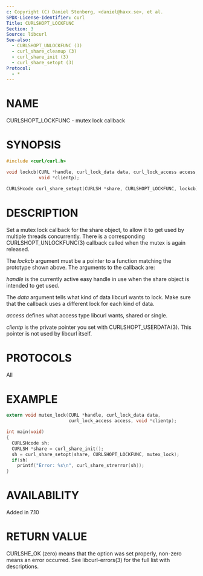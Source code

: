 ```yaml
---
c: Copyright (C) Daniel Stenberg, <daniel@haxx.se>, et al.
SPDX-License-Identifier: curl
Title: CURLSHOPT_LOCKFUNC
Section: 3
Source: libcurl
See-also:
  - CURLSHOPT_UNLOCKFUNC (3)
  - curl_share_cleanup (3)
  - curl_share_init (3)
  - curl_share_setopt (3)
Protocol:
  - *
---
```


# NAME

CURLSHOPT_LOCKFUNC - mutex lock callback

# SYNOPSIS

~~~c
#include <curl/curl.h>

void lockcb(CURL *handle, curl_lock_data data, curl_lock_access access,
            void *clientp);

CURLSHcode curl_share_setopt(CURLSH *share, CURLSHOPT_LOCKFUNC, lockcb);
~~~

# DESCRIPTION

Set a mutex lock callback for the share object, to allow it to get used by
multiple threads concurrently. There is a corresponding
CURLSHOPT_UNLOCKFUNC(3) callback called when the mutex is again released.

The *lockcb* argument must be a pointer to a function matching the
prototype shown above. The arguments to the callback are:

*handle* is the currently active easy handle in use when the share object
is intended to get used.

The *data* argument tells what kind of data libcurl wants to lock. Make
sure that the callback uses a different lock for each kind of data.

*access* defines what access type libcurl wants, shared or single.

*clientp* is the private pointer you set with CURLSHOPT_USERDATA(3).
This pointer is not used by libcurl itself.

# PROTOCOLS

All

# EXAMPLE

~~~c
extern void mutex_lock(CURL *handle, curl_lock_data data,
                       curl_lock_access access, void *clientp);

int main(void)
{
  CURLSHcode sh;
  CURLSH *share = curl_share_init();
  sh = curl_share_setopt(share, CURLSHOPT_LOCKFUNC, mutex_lock);
  if(sh)
    printf("Error: %s\n", curl_share_strerror(sh));
}
~~~

# AVAILABILITY

Added in 7.10

# RETURN VALUE

CURLSHE_OK (zero) means that the option was set properly, non-zero means an
error occurred. See libcurl-errors(3) for the full list with
descriptions.
